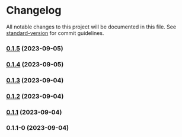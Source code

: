 # Changelog

All notable changes to this project will be documented in this file. See [standard-version](https://github.com/conventional-changelog/standard-version) for commit guidelines.

### [0.1.5](https://github.com/EvgenyiFedotov/restarfall/compare/v0.1.4...v0.1.5) (2023-09-05)

### [0.1.4](https://github.com/EvgenyiFedotov/restarfall/compare/v0.1.3...v0.1.4) (2023-09-05)

### [0.1.3](https://github.com/EvgenyiFedotov/restarfall/compare/v0.1.2...v0.1.3) (2023-09-04)

### [0.1.2](https://github.com/EvgenyiFedotov/restarfall/compare/v0.1.1...v0.1.2) (2023-09-04)

### [0.1.1](https://github.com/EvgenyiFedotov/restarfall/compare/v0.1.1-0...v0.1.1) (2023-09-04)

### 0.1.1-0 (2023-09-04)
